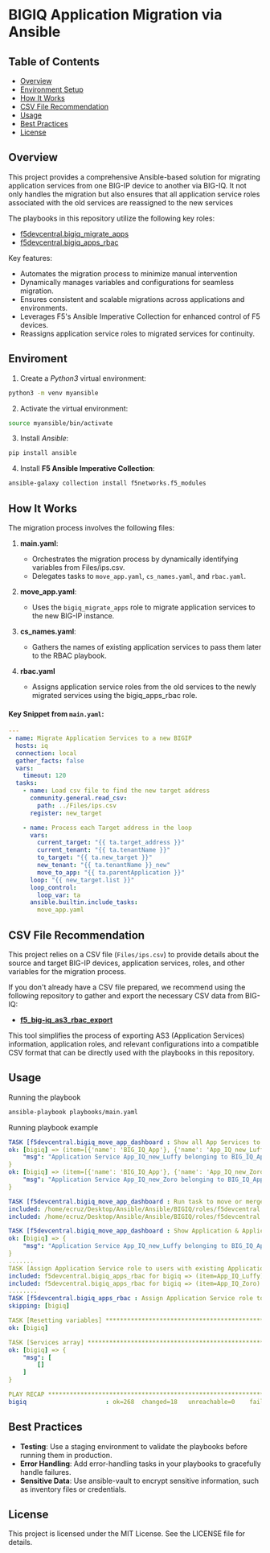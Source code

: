 # BIGIQ Application Migration via Ansible

## Table of Contents
- [Overview](#overview)
- [Environment Setup](#environment-setup)
- [How It Works](#how-it-works)
- [CSV File Recommendation](#csv-file-recommendation)
- [Usage](#usage)
- [Best Practices](#best-practices)
- [License](#license)

## Overview
This project provides a comprehensive Ansible-based solution for migrating application services from one BIG-IP device to another via BIG-IQ. It not only handles the migration but also ensures that all application service roles associated with the old services are reassigned to the new services 

The playbooks in this repository utilize the following key roles:
- [f5devcentral.bigiq_migrate_apps](https://galaxy.ansible.com/ui/standalone/roles/f5devcentral/bigiq_migrate_apps/documentation/) 
- [f5devcentral.bigiq_apps_rbac](https://galaxy.ansible.com/ui/standalone/roles/f5devcentral/bigiq_apps_rbac/documentation/)
   

Key features:
- Automates the migration process to minimize manual intervention
- Dynamically manages variables and configurations for seamless migration.
- Ensures consistent and scalable migrations across applications and environments.
- Leverages F5's Ansible Imperative Collection for enhanced control of F5 devices.
- Reassigns application service roles to migrated services for continuity.

## Enviroment

1. Create a *Python3* virtual environment:

```bash
python3 -m venv myansible
```

2. Activate the virtual environment:

```bash
source myansible/bin/activate
```

3. Install *Ansible*:

```bash
pip install ansible
```

4. Install **F5 Ansible Imperative Collection**:

```bash
ansible-galaxy collection install f5networks.f5_modules
```

## How It Works

The migration process involves the following files:

1. **main.yaml**:  
   - Orchestrates the migration process by dynamically identifying variables from Files/ips.csv.
   - Delegates tasks to `move_app.yaml`, `cs_names.yaml`, and `rbac.yaml`.

2. **move_app.yaml**:  
   - Uses the `bigiq_migrate_apps` role to migrate application services to the new BIG-IP instance.

3. **cs_names.yaml**:
   - Gathers the names of existing application services to pass them later to the RBAC playbook.

4. **rbac.yaml**
   - Assigns application service roles from the old services to the newly migrated services using the bigiq_apps_rbac role. 
   

#### Key Snippet from `main.yaml`:
```yaml
---
- name: Migrate Application Services to a new BIGIP
  hosts: iq
  connection: local
  gather_facts: false
  vars:
    timeout: 120
  tasks:
    - name: Load csv file to find the new target address
      community.general.read_csv:
        path: ../Files/ips.csv
      register: new_target

    - name: Process each Target address in the loop
      vars:
        current_target: "{{ ta.target_address }}"
        current_tenant: "{{ ta.tenantName }}"
        to_target: "{{ ta.new_target }}"
        new_tenant: "{{ ta.tenantName }}_new"
        move_to_app: "{{ ta.parentApplication }}"
      loop: "{{ new_target.list }}"
      loop_control:
        loop_var: ta
      ansible.builtin.include_tasks:
        move_app.yaml  
```
## CSV File Recommendation
This project relies on a CSV file (`Files/ips.csv`) to provide details about the source and target BIG-IP devices, application services, roles, and other variables for the migration process.

If you don't already have a CSV file prepared, we recommend using the following repository to gather and export the necessary CSV data from BIG-IQ:

- [**f5_big-iq_as3_rbac_export**](https://github.com/SalesAmerSP/f5_big-iq_as3_rbac_export)

This tool simplifies the process of exporting AS3 (Application Services) information, application roles, and relevant configurations into a compatible CSV format that can be directly used with the playbooks in this repository.

## Usage
Running the playbook
```bash
ansible-playbook playbooks/main.yaml
```
Running playbook example
```yaml
TASK [f5devcentral.bigiq_move_app_dashboard : Show all App Services to add into the Application in BIG-IQ dashboard] *****************************************************************************************
ok: [bigiq] => (item=[{'name': 'BIG_IQ_App'}, {'name': 'App_IQ_new_Luffy'}]) => {
    "msg": "Application Service App_IQ_new_Luffy belonging to BIG_IQ_App "
}
ok: [bigiq] => (item=[{'name': 'BIG_IQ_App'}, {'name': 'App_IQ_new_Zoro'}]) => {
    "msg": "Application Service App_IQ_new_Zoro belonging to BIG_IQ_App "
}

TASK [f5devcentral.bigiq_move_app_dashboard : Run task to move or merge and AS3 app in BIG-IQ dashboard] *****************************************************************************************************
included: /home/ecruz/Desktop/Ansible/Ansible/BIGIQ/roles/f5devcentral.bigiq_move_app_dashboard/tasks/move-merge.yaml for bigiq => (item=[{'name': 'BIG_IQ_App'}, {'name': 'App_IQ_new_Luffy'}])
included: /home/ecruz/Desktop/Ansible/Ansible/BIGIQ/roles/f5devcentral.bigiq_move_app_dashboard/tasks/move-merge.yaml for bigiq => (item=[{'name': 'BIG_IQ_App'}, {'name': 'App_IQ_new_Zoro'}])

TASK [f5devcentral.bigiq_move_app_dashboard : Show Application & Application Service] ************************************************************************************************************************
ok: [bigiq] => {
    "msg": "Application Service App_IQ_new_Luffy belonging to BIG_IQ_App"
} 
.......
TASK [Assign Application Service role to users with existing Application Role] *******************************************************************************************************************************
included: f5devcentral.bigiq_apps_rbac for bigiq => (item=App_IQ_Luffy)
included: f5devcentral.bigiq_apps_rbac for bigiq => (item=App_IQ_Zoro)
........
TASK [f5devcentral.bigiq_apps_rbac : Assign Application Service role to users with existing Application Role] ************************************************************************************************
skipping: [bigiq]

TASK [Resetting variables] ***********************************************************************************************************************************************************************************
ok: [bigiq]

TASK [Services array] ****************************************************************************************************************************************************************************************
ok: [bigiq] => {
    "msg": [
        []
    ]
}

PLAY RECAP ***************************************************************************************************************************************************************************************************
bigiq                      : ok=268  changed=18   unreachable=0    failed=0    skipped=92   rescued=0    ignored=0   
```
## Best Practices
- **Testing**: Use a staging environment to validate the playbooks before running them in production.
- **Error Handling**: Add error-handling tasks in your playbooks to gracefully handle failures.
- **Sensitive Data**: Use ansible-vault to encrypt sensitive information, such as inventory files or credentials.

## License
This project is licensed under the MIT License. See the LICENSE file for details.